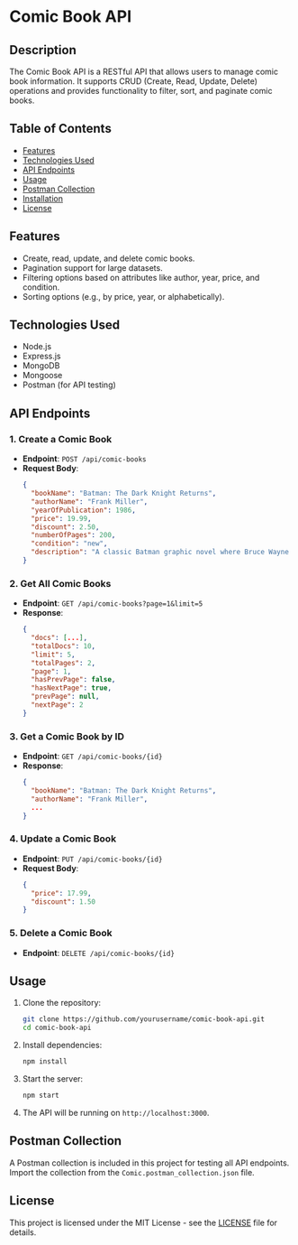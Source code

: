 # Comic Book API

## Description

The Comic Book API is a RESTful API that allows users to manage comic book information. It supports CRUD (Create, Read, Update, Delete) operations and provides functionality to filter, sort, and paginate comic books.

## Table of Contents

- [Features](#features)
- [Technologies Used](#technologies-used)
- [API Endpoints](#api-endpoints)
- [Usage](#usage)
- [Postman Collection](#postman-collection)
- [Installation](#installation)
- [License](#license)

## Features

- Create, read, update, and delete comic books.
- Pagination support for large datasets.
- Filtering options based on attributes like author, year, price, and condition.
- Sorting options (e.g., by price, year, or alphabetically).

## Technologies Used

- Node.js
- Express.js
- MongoDB
- Mongoose
- Postman (for API testing)

## API Endpoints

### 1. Create a Comic Book
- **Endpoint**: `POST /api/comic-books`
- **Request Body**:
  ```json
  {
    "bookName": "Batman: The Dark Knight Returns",
    "authorName": "Frank Miller",
    "yearOfPublication": 1986,
    "price": 19.99,
    "discount": 2.50,
    "numberOfPages": 200,
    "condition": "new",
    "description": "A classic Batman graphic novel where Bruce Wayne returns from retirement."
  }
  ```

### 2. Get All Comic Books
- **Endpoint**: `GET /api/comic-books?page=1&limit=5`
- **Response**:
  ```json
  {
    "docs": [...],
    "totalDocs": 10,
    "limit": 5,
    "totalPages": 2,
    "page": 1,
    "hasPrevPage": false,
    "hasNextPage": true,
    "prevPage": null,
    "nextPage": 2
  }
  ```

### 3. Get a Comic Book by ID
- **Endpoint**: `GET /api/comic-books/{id}`
- **Response**:
  ```json
  {
    "bookName": "Batman: The Dark Knight Returns",
    "authorName": "Frank Miller",
    ...
  }
  ```

### 4. Update a Comic Book
- **Endpoint**: `PUT /api/comic-books/{id}`
- **Request Body**:
  ```json
  {
    "price": 17.99,
    "discount": 1.50
  }
  ```

### 5. Delete a Comic Book
- **Endpoint**: `DELETE /api/comic-books/{id}`

## Usage

1. Clone the repository:
   ```bash
   git clone https://github.com/yourusername/comic-book-api.git
   cd comic-book-api
   ```

2. Install dependencies:
   ```bash
   npm install
   ```

3. Start the server:
   ```bash
   npm start
   ```

4. The API will be running on `http://localhost:3000`.

## Postman Collection

A Postman collection is included in this project for testing all API endpoints. Import the collection from the `Comic.postman_collection.json` file.

## License

This project is licensed under the MIT License - see the [LICENSE](LICENSE) file for details.
```

